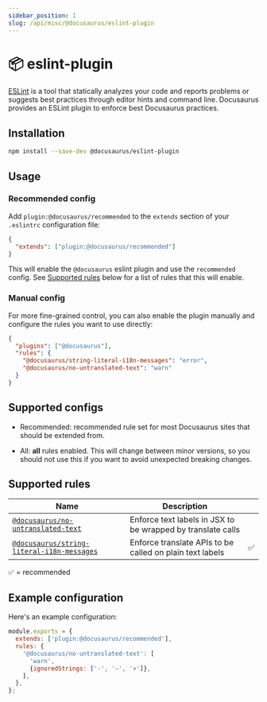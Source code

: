 ```yaml
---
sidebar_position: 1
slug: /api/misc/@docusaurus/eslint-plugin
---
```


# 📦 eslint-plugin

[ESLint](https://eslint.org/) is a tool that statically analyzes your code and reports problems or suggests best practices through editor hints and command line. Docusaurus provides an ESLint plugin to enforce best Docusaurus practices.

## Installation

```bash npm2yarn
npm install --save-dev @docusaurus/eslint-plugin
```

## Usage

### Recommended config

Add `plugin:@docusaurus/recommended` to the `extends` section of your `.eslintrc` configuration file:

```json title=".eslintrc"
{
  "extends": ["plugin:@docusaurus/recommended"]
}
```

This will enable the `@docusaurus` eslint plugin and use the `recommended` config. See [Supported rules](#supported-rules) below for a list of rules that this will enable.

### Manual config

For more fine-grained control, you can also enable the plugin manually and configure the rules you want to use directly:

```json title=".eslintrc"
{
  "plugins": ["@docusaurus"],
  "rules": {
    "@docusaurus/string-literal-i18n-messages": "error",
    "@docusaurus/no-untranslated-text": "warn"
  }
}
```

## Supported configs

- Recommended: recommended rule set for most Docusaurus sites that should be extended from.

- All: **all** rules enabled. This will change between minor versions, so you should not use this if you want to avoid unexpected breaking changes.

## Supported rules

| Name                                                                            | Description                                                 |    |
| ------------------------------------------------------------------------------- | ----------------------------------------------------------- | -- |
| [`@docusaurus/no-untranslated-text`](./no-untranslated-text.md)                 | Enforce text labels in JSX to be wrapped by translate calls |    |
| [`@docusaurus/string-literal-i18n-messages`](./string-literal-i18n-messages.md) | Enforce translate APIs to be called on plain text labels    | ✅ |

✅ = recommended

## Example configuration

Here's an example configuration:

```js title=".eslintrc.js"
module.exports = {
  extends: ['plugin:@docusaurus/recommended'],
  rules: {
    '@docusaurus/no-untranslated-text': [
      'warn',
      {ignoredStrings: ['·', '—', '×']},
    ],
  },
};
```